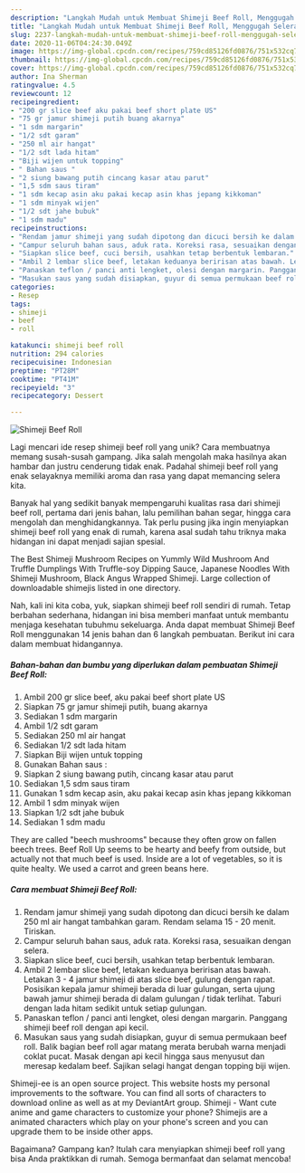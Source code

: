 ```yaml
---
description: "Langkah Mudah untuk Membuat Shimeji Beef Roll, Menggugah Selera"
title: "Langkah Mudah untuk Membuat Shimeji Beef Roll, Menggugah Selera"
slug: 2237-langkah-mudah-untuk-membuat-shimeji-beef-roll-menggugah-selera
date: 2020-11-06T04:24:30.049Z
image: https://img-global.cpcdn.com/recipes/759cd85126fd0876/751x532cq70/shimeji-beef-roll-foto-resep-utama.jpg
thumbnail: https://img-global.cpcdn.com/recipes/759cd85126fd0876/751x532cq70/shimeji-beef-roll-foto-resep-utama.jpg
cover: https://img-global.cpcdn.com/recipes/759cd85126fd0876/751x532cq70/shimeji-beef-roll-foto-resep-utama.jpg
author: Ina Sherman
ratingvalue: 4.5
reviewcount: 12
recipeingredient:
- "200 gr slice beef aku pakai beef short plate US"
- "75 gr jamur shimeji putih buang akarnya"
- "1 sdm margarin"
- "1/2 sdt garam"
- "250 ml air hangat"
- "1/2 sdt lada hitam"
- "Biji wijen untuk topping"
- " Bahan saus "
- "2 siung bawang putih cincang kasar atau parut"
- "1,5 sdm saus tiram"
- "1 sdm kecap asin aku pakai kecap asin khas jepang kikkoman"
- "1 sdm minyak wijen"
- "1/2 sdt jahe bubuk"
- "1 sdm madu"
recipeinstructions:
- "Rendam jamur shimeji yang sudah dipotong dan dicuci bersih ke dalam 250 ml air hangat tambahkan garam. Rendam selama 15 - 20 menit. Tiriskan."
- "Campur seluruh bahan saus, aduk rata. Koreksi rasa, sesuaikan dengan selera."
- "Siapkan slice beef, cuci bersih, usahkan tetap berbentuk lembaran."
- "Ambil 2 lembar slice beef, letakan keduanya beririsan atas bawah. Letakan 3 - 4 jamur shimeji di atas slice beef, gulung dengan rapat. Posisikan kepala jamur shimeji berada di luar gulungan, serta ujung bawah jamur shimeji berada di dalam gulungan / tidak terlihat. Taburi dengan lada hitam sedikit untuk setiap gulungan."
- "Panaskan teflon / panci anti lengket, olesi dengan margarin. Panggang shimeji beef roll dengan api kecil."
- "Masukan saus yang sudah disiapkan, guyur di semua permukaan beef roll. Balik bagian beef roll agar matang merata berubah warna menjadi coklat pucat. Masak dengan api kecil hingga saus menyusut dan meresap kedalam beef. Sajikan selagi hangat dengan topping biji wijen."
categories:
- Resep
tags:
- shimeji
- beef
- roll

katakunci: shimeji beef roll 
nutrition: 294 calories
recipecuisine: Indonesian
preptime: "PT28M"
cooktime: "PT41M"
recipeyield: "3"
recipecategory: Dessert

---
```



![Shimeji Beef Roll](https://img-global.cpcdn.com/recipes/759cd85126fd0876/751x532cq70/shimeji-beef-roll-foto-resep-utama.jpg)

Lagi mencari ide resep shimeji beef roll yang unik? Cara membuatnya memang susah-susah gampang. Jika salah mengolah maka hasilnya akan hambar dan justru cenderung tidak enak. Padahal shimeji beef roll yang enak selayaknya memiliki aroma dan rasa yang dapat memancing selera kita.

Banyak hal yang sedikit banyak mempengaruhi kualitas rasa dari shimeji beef roll, pertama dari jenis bahan, lalu pemilihan bahan segar, hingga cara mengolah dan menghidangkannya. Tak perlu pusing jika ingin menyiapkan shimeji beef roll yang enak di rumah, karena asal sudah tahu triknya maka hidangan ini dapat menjadi sajian spesial.

The Best Shimeji Mushroom Recipes on Yummly Wild Mushroom And Truffle Dumplings With Truffle-soy Dipping Sauce, Japanese Noodles With Shimeji Mushroom, Black Angus Wrapped Shimeji. Large collection of downloadable shimejis listed in one directory.


Nah, kali ini kita coba, yuk, siapkan shimeji beef roll sendiri di rumah. Tetap berbahan sederhana, hidangan ini bisa memberi manfaat untuk membantu menjaga kesehatan tubuhmu sekeluarga. Anda dapat membuat Shimeji Beef Roll menggunakan 14 jenis bahan dan 6 langkah pembuatan. Berikut ini cara dalam membuat hidangannya.

<!--inarticleads1-->

##### Bahan-bahan dan bumbu yang diperlukan dalam pembuatan Shimeji Beef Roll:

1. Ambil 200 gr slice beef, aku pakai beef short plate US
1. Siapkan 75 gr jamur shimeji putih, buang akarnya
1. Sediakan 1 sdm margarin
1. Ambil 1/2 sdt garam
1. Sediakan 250 ml air hangat
1. Sediakan 1/2 sdt lada hitam
1. Siapkan Biji wijen untuk topping
1. Gunakan  Bahan saus :
1. Siapkan 2 siung bawang putih, cincang kasar atau parut
1. Sediakan 1,5 sdm saus tiram
1. Gunakan 1 sdm kecap asin, aku pakai kecap asin khas jepang kikkoman
1. Ambil 1 sdm minyak wijen
1. Siapkan 1/2 sdt jahe bubuk
1. Sediakan 1 sdm madu


They are called &#34;beech mushrooms&#34; because they often grow on fallen beech trees. Beef Roll Up seems to be hearty and beefy from outside, but actually not that much beef is used. Inside are a lot of vegetables, so it is quite healty. We used a carrot and green beans here. 

<!--inarticleads2-->

##### Cara membuat Shimeji Beef Roll:

1. Rendam jamur shimeji yang sudah dipotong dan dicuci bersih ke dalam 250 ml air hangat tambahkan garam. Rendam selama 15 - 20 menit. Tiriskan.
1. Campur seluruh bahan saus, aduk rata. Koreksi rasa, sesuaikan dengan selera.
1. Siapkan slice beef, cuci bersih, usahkan tetap berbentuk lembaran.
1. Ambil 2 lembar slice beef, letakan keduanya beririsan atas bawah. Letakan 3 - 4 jamur shimeji di atas slice beef, gulung dengan rapat. Posisikan kepala jamur shimeji berada di luar gulungan, serta ujung bawah jamur shimeji berada di dalam gulungan / tidak terlihat. Taburi dengan lada hitam sedikit untuk setiap gulungan.
1. Panaskan teflon / panci anti lengket, olesi dengan margarin. Panggang shimeji beef roll dengan api kecil.
1. Masukan saus yang sudah disiapkan, guyur di semua permukaan beef roll. Balik bagian beef roll agar matang merata berubah warna menjadi coklat pucat. Masak dengan api kecil hingga saus menyusut dan meresap kedalam beef. Sajikan selagi hangat dengan topping biji wijen.


Shimeji-ee is an open source project. This website hosts my personal improvements to the software. You can find all sorts of characters to download online as well as at my DeviantArt group. Shimeji - Want cute anime and game characters to customize your phone? Shimejis are a animated characters which play on your phone&#39;s screen and you can upgrade them to be inside other apps. 

Bagaimana? Gampang kan? Itulah cara menyiapkan shimeji beef roll yang bisa Anda praktikkan di rumah. Semoga bermanfaat dan selamat mencoba!
